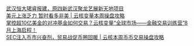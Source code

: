   
[武汉恒大珺睿报建，原四新武汉聚龙艺展新天地项目](http://www.dianyue.me/archives/324/3lffzfx6l1k0jxg4/)  
[美元上涨乏力 暂时看多非美 | 云核变量本周操盘攻略](http://www.dianyue.me/archives/326/gyqh2pmzcx6ogjam/)  
[掌控超10亿美金的对冲基金如何交易？云核变量“全球市场——金融交易训练营”8月上海启程！](http://www.dianyue.me/archives/281/0ndfdm3c96d6jxop/)  
[SEC注入币市兴奋剂，贸易战促币圈回暖 | 云核本周币币交易操盘攻略](http://www.dianyue.me/archives/333/df77mknv4tztfkv0/)